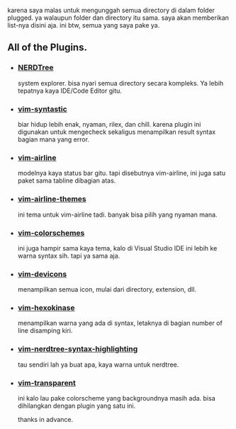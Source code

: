 karena saya malas untuk mengunggah semua directory di dalam folder plugged. ya walaupun folder dan directory itu sama. saya akan memberikan list-nya disini aja. ini btw, semua yang saya pake ya.

## All of the Plugins.
* ### [NERDTree](https://github.com/preservim/nerdtree)
  system explorer. bisa nyari semua directory secara kompleks. Ya lebih tepatnya kaya IDE/Code Editor gitu.
* ### [vim-syntastic](https://github.com/vim-syntastic/syntastic)
  biar hidup lebih enak, nyaman, rilex, dan chill. karena plugin ini digunakan untuk mengecheck sekaligus menampilkan result syntax bagian mana yang error.
* ### [vim-airline](https://github.com/vim-airline/vim-airline)
  modelnya kaya status bar gitu. tapi disebutnya vim-airline, ini juga satu paket sama tabline dibagian atas.
* ### [vim-airline-themes](https://github.com/vim-airline/vim-airline-themes)
  ini tema untuk vim-airline tadi. banyak bisa pilih yang nyaman mana.
* ### [vim-colorschemes](https://github.com/flazz/vim-colorschemes)
  ini juga hampir sama kaya tema, kalo di Visual Studio IDE ini lebih ke warna syntax sih. tapi ya sama aja.
* ### [vim-devicons](https://github.com/ryanoasis/vim-devicons)
  menampilkan semua icon, mulai dari directory, extension, dll.
* ### [vim-hexokinase](https://github.com/RRethy/vim-hexokinase)
  menampilkan warna yang ada di syntax, letaknya di bagian number of line disamping kiri.
* ### [vim-nerdtree-syntax-highlighting](https://github.com/tiagofumo/vim-nerdtree-syntax-highlight)
  tau sendiri lah ya buat apa, kaya warna untuk nerdtree.
* ### [vim-transparent](https://github.com/tribela/vim-transparent)
  ini kalo lau pake colorscheme yang backgroundnya masih ada. bisa dihilangkan dengan plugin yang satu ini.
  
  thanks in advance.
